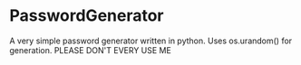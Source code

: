 # PasswordGenerator
A very simple password generator written in python.
Uses os.urandom() for generation.
PLEASE DON'T EVERY USE ME
